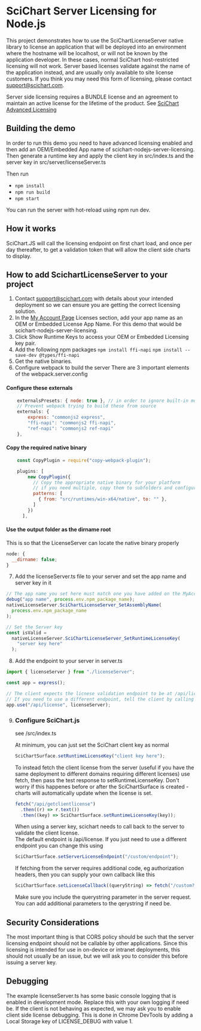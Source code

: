 # SciChart Server Licensing for Node.js

This project demonstrates how to use the SciChartLicenseServer native library to license an application that will be deployed into an environment where the hostname will be localhost, or will not be known by the application developer. In these cases, normal SciChart host-restricted licensing will not work. Server based licenses validate against the name of the application instead, and are usually only available to site license customers. If you think you may need this form of licensing, please contact support@scichart.com.

Server side licensing requires a BUNDLE license and an agreement to maintain an active license for the lifetime of the product. See [SciChart Advanced Licensing](https://support.scichart.com/support/solutions/articles/101000516558-scichart-standard-advanced-licensing)

## Building the demo

In order to run this demo you need to have advanced licensing enabled and then add an OEM/Embedded App name of scichart-nodejs-server-licensing. Then generate a runtime key and apply the client key in src/index.ts and the server key in src/server/licenseServer.ts

Then run

- `npm install`
- `npm run build`
- `npm start`

You can run the server with hot-reload using npm run dev.

## How it works

SciChart.JS will call the licensing endpoint on first chart load, and once per day thereafter, to get a validation token that will allow the client side charts to display.

## How to add ScichartLicenseServer to your project

1.  Contact support@scichart.com with details about your intended deployment so we can ensure you are getting the correct licensing solution.
2.  In the [My Account Page](https://scichart.com/my-account) Licenses section, add your app name as an OEM or Embedded License App Name. For this demo that would be scichart-nodejs-server-licensing.
3.  Click Show Runtime Keys to access your OEM or Embedded Licensing key pair.
4.  Add the following npm packages
    `npm install ffi-napi`
    `npm install --save-dev @types/ffi-napi`
5.  Get the native binaries.
6.  Configure webpack to build the server
    There are 3 important elements of the webpack.server.config

#### Configure these externals

```js
    externalsPresets: { node: true }, // in order to ignore built-in modules like path, fs, etc.
    // Prevent webpack trying to build these from source
    externals: {
        express: "commonjs2 express",
        "ffi-napi": "commonjs2 ffi-napi",
        "ref-napi": "commonjs2 ref-napi"
    },
```

#### Copy the required native binary

```js
    const CopyPlugin = require("copy-webpack-plugin");

    plugins: [
        new CopyPlugin({
          // Copy the appropriate native binary for your platform
          // if you need multiple, copy them to subfolders and configure rules to pick the correct one in licenseServer.ts
          patterns: [
            { from: "src/runtimes/win-x64/native", to: "" },
          ]
        })
      ],
```

#### Use the output folder as the dirname root

This is so that the LicenseServer can locate the native binary properly

```js
node: {
  __dirname: false;
}
```

7.  Add the licenseServer.ts file to your server and set the app name and server key in it

```js
// The app name you set here must match one you have added on the MyAccount page before generating a key pair.
debug("app name", process.env.npm_package_name);
nativeLicenseServer.SciChartLicenseServer_SetAssemblyName(
  process.env.npm_package_name
);

// Set the Server key
const isValid =
  nativeLicenseServer.SciChartLicenseServer_SetRuntimeLicenseKey(
    "server key here"
  );
```

8.  Add the endpoint to your server
    in server.ts

```ts
import { licenseServer } from "./licenseServer";

const app = express();

// The client expects the licnese validation endpoint to be at /api/license.
// If you need to use a different endpoint, tell the client by calling SciChartSurface.setServerLicenseEndpoint("/custom/endpoint")
app.use("/api/license", licenseServer);
```

9. ### Configure SciChart.js

   see /src/index.ts

   At minimum, you can just set the SciChart client key as normal

   ```js
   SciChartSurface.setRuntimeLicenseKey("client key here");
   ```

   To instead fetch the client license from the server (useful if you have the same deployment to different domains requiring different licenses)
   use fetch, then pass the test response to setRuntimeLicenseKey. Don't worry if this happenes before or after the SciChartSurface is created - charts will automatically update when the license is set.

   ```js
   fetch("/api/getclientlicense")
     .then((r) => r.text())
     .then((key) => SciChartSurface.setRuntimeLicenseKey(key));
   ```

   When using a server key, scichart needs to call back to the server to validate the client license.  
   The default endpoint is /api/license. If you just need to use a different endpoint you can change this using

   ```js
   SciChartSurface.setServerLicenseEndpoint("/custom/endpoint");
   ```

   If fetching from the server requires additional code, eg authorization headers, then you can supply your own callback like this

   ```js
   SciChartSurface.setLicenseCallback((queryString) => fetch("/custom?"+queryString, { headers: { authorization: <whatever is needed here > }));
   ```

   Make sure you include the querystring parameter in the server request. You can add additional parameters to the qerystring if need be.

## Security Considerations

The most important thing is that CORS policy should be such that the server licensing endpoint should not be callable by other applications. Since this licensing is intended for use in on-device or intranet deployments, this should not usually be an issue, but we will ask you to consider this before issuing a server key.

## Debugging

The example licenseServer.ts has some basic console logging that is enabled in development mode. Replace this with your own logging if need be.
If the client is not behaving as expected, we may ask you to enable client side license debugging. This is done in Chrome DevTools by adding a Local Storage key of LICENSE_DEBUG with value 1.
